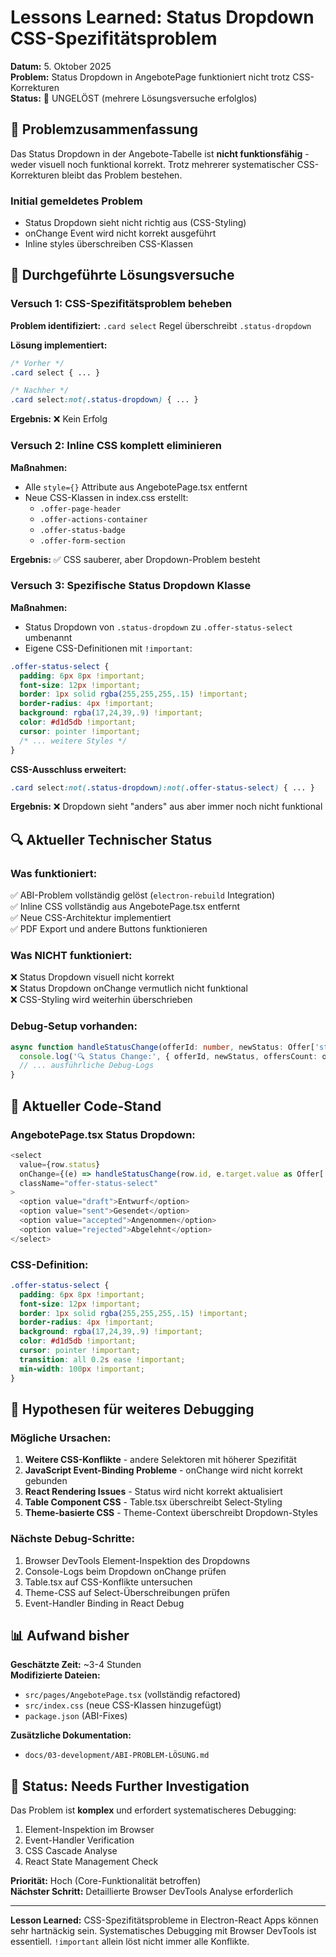 # Lessons Learned: Status Dropdown CSS-Spezifitätsproblem

**Datum:** 5. Oktober 2025  
**Problem:** Status Dropdown in AngebotePage funktioniert nicht trotz CSS-Korrekturen  
**Status:** 🔴 UNGELÖST (mehrere Lösungsversuche erfolglos)

## 🚨 Problemzusammenfassung

Das Status Dropdown in der Angebote-Tabelle ist **nicht funktionsfähig** - weder visuell noch funktional korrekt. Trotz mehrerer systematischer CSS-Korrekturen bleibt das Problem bestehen.

### Initial gemeldetes Problem
- Status Dropdown sieht nicht richtig aus (CSS-Styling)  
- onChange Event wird nicht korrekt ausgeführt
- Inline styles überschreiben CSS-Klassen

## 🔄 Durchgeführte Lösungsversuche

### Versuch 1: CSS-Spezifitätsproblem beheben
**Problem identifiziert:** `.card select` Regel überschreibt `.status-dropdown` 

**Lösung implementiert:**
```css
/* Vorher */
.card select { ... }

/* Nachher */  
.card select:not(.status-dropdown) { ... }
```

**Ergebnis:** ❌ Kein Erfolg

### Versuch 2: Inline CSS komplett eliminieren
**Maßnahmen:**
- Alle `style={}` Attribute aus AngebotePage.tsx entfernt
- Neue CSS-Klassen in index.css erstellt:
  - `.offer-page-header`
  - `.offer-actions-container` 
  - `.offer-status-badge`
  - `.offer-form-section`

**Ergebnis:** ✅ CSS sauberer, aber Dropdown-Problem besteht

### Versuch 3: Spezifische Status Dropdown Klasse
**Maßnahmen:**
- Status Dropdown von `.status-dropdown` zu `.offer-status-select` umbenannt
- Eigene CSS-Definitionen mit `!important`:

```css
.offer-status-select {
  padding: 6px 8px !important;
  font-size: 12px !important;
  border: 1px solid rgba(255,255,255,.15) !important;
  border-radius: 4px !important;
  background: rgba(17,24,39,.9) !important;
  color: #d1d5db !important;
  cursor: pointer !important;
  /* ... weitere Styles */
}
```

**CSS-Ausschluss erweitert:**
```css
.card select:not(.status-dropdown):not(.offer-status-select) { ... }
```

**Ergebnis:** ❌ Dropdown sieht "anders" aus aber immer noch nicht funktional

## 🔍 Aktueller Technischer Status

### Was funktioniert:
✅ ABI-Problem vollständig gelöst (`electron-rebuild` Integration)  
✅ Inline CSS vollständig aus AngebotePage.tsx entfernt  
✅ Neue CSS-Architektur implementiert  
✅ PDF Export und andere Buttons funktionieren  

### Was NICHT funktioniert:
❌ Status Dropdown visuell nicht korrekt  
❌ Status Dropdown onChange vermutlich nicht funktional  
❌ CSS-Styling wird weiterhin überschrieben  

### Debug-Setup vorhanden:
```typescript
async function handleStatusChange(offerId: number, newStatus: Offer['status']) {
  console.log('🔍 Status Change:', { offerId, newStatus, offersCount: offers.length });
  // ... ausführliche Debug-Logs
}
```

## 🎯 Aktueller Code-Stand

### AngebotePage.tsx Status Dropdown:
```typescript
<select
  value={row.status}
  onChange={(e) => handleStatusChange(row.id, e.target.value as Offer['status'])}
  className="offer-status-select"
>
  <option value="draft">Entwurf</option>
  <option value="sent">Gesendet</option>
  <option value="accepted">Angenommen</option>
  <option value="rejected">Abgelehnt</option>
</select>
```

### CSS-Definition:
```css
.offer-status-select {
  padding: 6px 8px !important;
  font-size: 12px !important;
  border: 1px solid rgba(255,255,255,.15) !important;
  border-radius: 4px !important;
  background: rgba(17,24,39,.9) !important;
  color: #d1d5db !important;
  cursor: pointer !important;
  transition: all 0.2s ease !important;
  min-width: 100px !important;
}
```

## 🤔 Hypothesen für weiteres Debugging

### Mögliche Ursachen:
1. **Weitere CSS-Konflikte** - andere Selektoren mit höherer Spezifität
2. **JavaScript Event-Binding Probleme** - onChange wird nicht korrekt gebunden
3. **React Rendering Issues** - Status wird nicht korrekt aktualisiert
4. **Table Component CSS** - Table.tsx überschreibt Select-Styling
5. **Theme-basierte CSS** - Theme-Context überschreibt Dropdown-Styles

### Nächste Debug-Schritte:
1. Browser DevTools Element-Inspektion des Dropdowns
2. Console-Logs beim Dropdown onChange prüfen
3. Table.tsx auf CSS-Konflikte untersuchen
4. Theme-CSS auf Select-Überschreibungen prüfen
5. Event-Handler Binding in React Debug

## 📊 Aufwand bisher

**Geschätzte Zeit:** ~3-4 Stunden  
**Modifizierte Dateien:**
- `src/pages/AngebotePage.tsx` (vollständig refactored)
- `src/index.css` (neue CSS-Klassen hinzugefügt)
- `package.json` (ABI-Fixes)

**Zusätzliche Dokumentation:**
- `docs/03-development/ABI-PROBLEM-LÖSUNG.md`

## 🚧 Status: Needs Further Investigation

Das Problem ist **komplex** und erfordert systematischeres Debugging:
1. Element-Inspektion im Browser
2. Event-Handler Verification  
3. CSS Cascade Analyse
4. React State Management Check

**Priorität:** Hoch (Core-Funktionalität betroffen)  
**Nächster Schritt:** Detaillierte Browser DevTools Analyse erforderlich

---

**Lesson Learned:** CSS-Spezifitätsprobleme in Electron-React Apps können sehr hartnäckig sein. Systematisches Debugging mit Browser DevTools ist essentiell. `!important` allein löst nicht immer alle Konflikte.